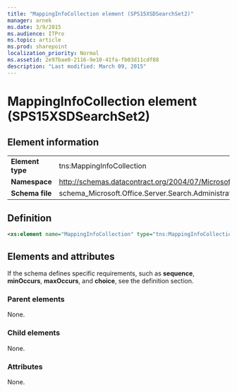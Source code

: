 ```yaml
---
title: "MappingInfoCollection element (SPS15XSDSearchSet2)"
manager: arnek
ms.date: 3/9/2015
ms.audience: ITPro
ms.topic: article
ms.prod: sharepoint
localization_priority: Normal
ms.assetid: 2e97bae0-2116-9e10-41fa-fb03d11cdf88
description: "Last modified: March 09, 2015"
---
```


# MappingInfoCollection element (SPS15XSDSearchSet2)

 
  
## Element information

|||
|:-----|:-----|
|**Element type** <br/> |tns:MappingInfoCollection  <br/> |
|**Namespace** <br/> |http://schemas.datacontract.org/2004/07/Microsoft.Office.Server.Search.Administration  <br/> |
|**Schema file** <br/> |schema_Microsoft.Office.Server.Search.Administration.xsd  <br/> |
   
## Definition

```XML
<xs:element name="MappingInfoCollection" type="tns:MappingInfoCollection"></xs:element>

```

## Elements and attributes

If the schema defines specific requirements, such as **sequence**, **minOccurs**, **maxOccurs**, and **choice**, see the definition section. 
  
### Parent elements

None.
  
### Child elements

None.
  
### Attributes

None.
  

